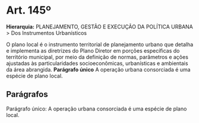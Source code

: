 # Art. 145º

**Hierarquia:** PLANEJAMENTO, GESTÃO E EXECUÇÃO DA POLÍTICA URBANA > Dos Instrumentos Urbanísticos

O plano local é o instrumento territorial de planejamento urbano que detalha e implementa as diretrizes do Plano Diretor em porções específicas do território municipal, por meio da definição de normas, parâmetros e ações ajustadas às particularidades socioeconômicas, urbanísticas e ambientais da área abrangida.
**Parágrafo único** A operação urbana consorciada é uma espécie de plano local.

## Parágrafos
Parágrafo único: A operação urbana consorciada é uma espécie de plano local.




